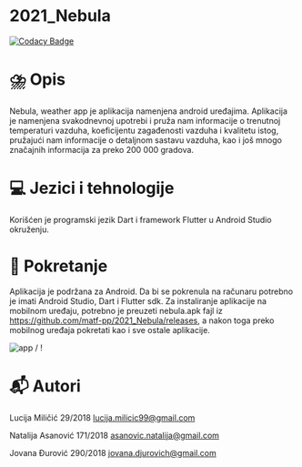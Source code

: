 # 2021_Nebula
[![Codacy Badge](https://api.codacy.com/project/badge/Grade/359af5b0041a4a27b019994ed90c7985)](https://app.codacy.com/gh/matf-pp/2021_Nebula?utm_source=github.com&utm_medium=referral&utm_content=matf-pp/2021_Nebula&utm_campaign=Badge_Grade_Settings)
# :cloud_with_lightning_and_rain: 	Opis
Nebula, weather app je aplikacija namenjena android uređajima. Aplikacija je namenjena svakodnevnoj upotrebi i pruža nam informacije o trenutnoj temperaturi vazduha, koeficijentu zagađenosti vazduha i kvalitetu istog, pružajući nam informacije o detaljnom sastavu vazduha, kao i još mnogo značajnih informacija za preko 200 000 gradova.

# :computer: Jezici i tehnologije
Korišćen je programski jezik Dart i framework Flutter u Android Studio okruženju.

# :calling: Pokretanje
Aplikacija je podržana za Android. Da bi se pokrenula na računaru potrebno je imati Android Studio, Dart i Flutter sdk. Za instaliranje aplikacije na mobilnom uređaju, potrebno je preuzeti nebula.apk fajl iz https://github.com/matf-pp/2021_Nebula/releases, a nakon toga preko mobilnog uređaja pokretati kao i sve ostale aplikacije.

![app](nebula.gif) / ! [](nebula.gif)

# :mailbox_with_mail: Autori
Lucija Miličić 29/2018 lucija.milicic99@gmail.com

Natalija Asanović 171/2018 asanovic.natalija@gmail.com

Jovana Đurović 290/2018 jovana.djurovich@gmail.com
